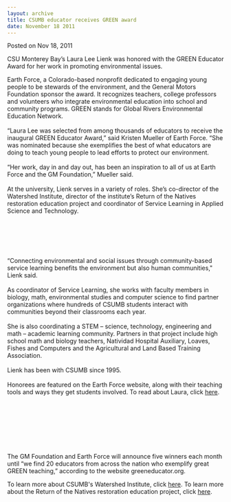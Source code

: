 ```yaml
---
layout: archive
title: CSUMB educator receives GREEN award
date: November 18 2011
---
```





<span class="date">Posted on Nov 18, 2011    </span>
<p>CSU Monterey Bay&#x2019;s Laura Lee Lienk was honored with the GREEN
Educator Award for her work in promoting environmental issues.</p>
<p>Earth Force, a Colorado-based nonprofit dedicated to engaging
young people to be stewards of the environment, and the General
Motors Foundation sponsor the award. It recognizes teachers,
college professors and volunteers who integrate environmental
education into school and community programs. GREEN stands for
Global Rivers Environmental Education Network.<br>
<br>
&#x201C;Laura Lee was selected from among thousands of educators to
receive the inaugural GREEN Educator Award,&#x201D; said Kristen Mueller
of Earth Force. &#x201C;She was nominated because she exemplifies the best
of what educators are doing to teach young people to lead efforts
to protect our environment.<br>
<br>
&#x201C;Her work, day in and day out, has been an inspiration to all of us
at Earth Force and the GM Foundation,&#x201D; Mueller said.<br>
<br>
At the university, Lienk serves in a variety of roles. She&#x2019;s
co-director of the Watershed Institute, director of the institute&#x2019;s
Return of the Natives restoration education project and coordinator
of Service Learning in Applied Science and Technology.</br></br></br></br></br></br></p>
<p>&#x201C;Connecting environmental and social issues through
community-based service learning benefits the environment but also
human communities,&quot; Lienk said.<br>
<br>
As coordinator of Service Learning, she works with faculty members
in biology, math, environmental studies and computer science to
find partner organizations where hundreds of CSUMB students
interact with communities beyond their classrooms each year.<br>
<br>
She is also coordinating a STEM &#x2013; science, technology, engineering
and math &#x2013; academic learning community. Partners in that project
include high school math and biology teachers, Natividad Hospital
Auxiliary, Loaves, Fishes and Computers and the Agricultural and
Land Based Training Association.<br>
<br>
Lienk has been with CSUMB since 1995.<br>
<br>
Honorees are featured on the Earth Force website, along with their
teaching tools and ways they get students involved. To read about
Laura, click <a href="http://www.greeneducator.org/Chevrolet-GREEN-Educator-Award-Winners-2011/Laura-Lienk.php" rel="nofollow">here</a>.</br></br></br></br></br></br></br></br></p>
<p>The GM Foundation and Earth Force will announce five winners
each month until &#x201C;we find 20 educators from across the nation who
exemplify great GREEN teaching,&#x201D; according to the website
greeneducator.org.</p>
<p>To learn more about CSUMB&apos;s Watershed Institute, click <a href="http://watershed.csumb.edu/wi/" rel="nofollow">here</a>.&#xA0;To
learn more about the Return of the Natives restoration education
project, click <a href="http://ron.csumb.edu/" rel="nofollow">here</a>.</p>





